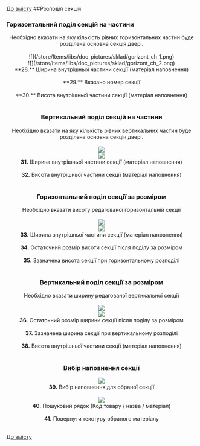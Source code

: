 [До змісту](/service/doc/?cid=folding)
##Розподіл секцій
### Горизонтальний поділ секцій на частини <br>
<center>
Необхідно вказати на яку кількість рівних горизонтальних частин буде розділена основна секція двері. <br><br>
![](/store/Items/libs/doc_pictures/sklad/gorizont_ch_1.png) <br>
![](/store/Items/libs/doc_pictures/sklad/gorizont_ch_2.png) <br>
**28.** Ширина внутрішньої частини секції (матеріал наповнення) <br><br>
**29.** Вказано номер секції <br><br>
**30.** Висота внутрішньої частини секції (матеріал наповнення) <br><br>

### Вертикальний поділ секцій на частини
Необхідно вказати на яку кількість рівних вертикальних частин буде розділена основна секція двері. <br><br>
![](/store/Items/libs/doc_pictures/sklad/vert_ch_1.png) <br>
![](/store/Items/libs/doc_pictures/sklad/vert_ch_2.png) <br>
**31.** Ширина внутрішньої частини секції (матеріал наповнення) <br><br>
**32.** Висота внутрішньої частини секції (матеріал наповнення) <br><br>
### Горизонтальний поділ секції за розміром
Необхідно вказати висоту редагованої горизонтальній секції  <br><br>
![](/store/Items/libs/doc_pictures/sklad/gorizont_r_1.png) <br>
![](/store/Items/libs/doc_pictures/sklad/gorizont_r_2.png) <br>
**33.** Ширина внутрішньої частини секції (матеріал наповнення) <br><br>
**34.** Остаточний розмір висоти секції після поділу за розміром <br><br>
**35.** Зазначена висота секції при горизонтальному розподілі <br><br>

### Вертикальний поділ секції за розміром
Необхідно вказати ширину редагованої вертикальної секції <br><br> 
![](/store/Items/libs/doc_pictures/sklad/vert_r_1.png) <br>
![](/store/Items/libs/doc_pictures/sklad/vert_r_2.png) <br>
**36.** Остаточний розмір ширини секції після поділу за розміром <br><br>
**37.** Зазначена ширина секції при вертикальному розподілі <br><br>
**38.** Висота внутрішньої частини секції (матеріал наповнення) <br><br>

### Вибір наповнення секції
![](/store/Items/libs/doc_pictures/sklad/napoln_1.png) <br>
**39.** Вибір наповнення для обраної секції <br><br>
![](/store/Items/libs/doc_pictures/sklad/napoln_2.png) <br>
**40.** Пошуковий рядок (Код товару / назва / матеріал) <br><br>
**41.** Повернути текстуру обраного матеріалу<br><br>
</center>


[До змісту](/service/doc/?cid=folding)
